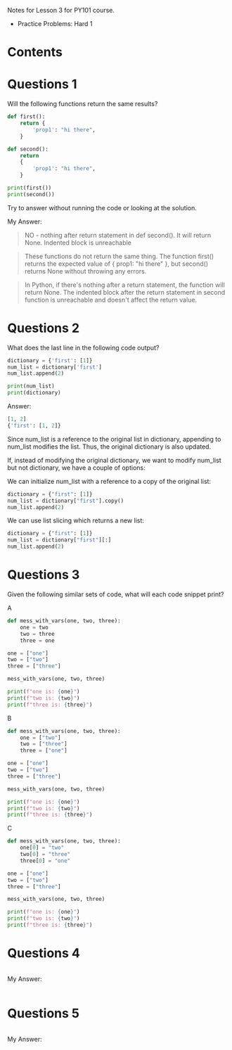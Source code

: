 Notes for Lesson 3 for PY101 course.
- Practice Problems: Hard 1
  
# Contents

# Questions 1

Will the following functions return the same results?

```python
def first():
    return {
        'prop1': "hi there",
    }

def second():
    return
    {
        'prop1': "hi there",
    }

print(first())
print(second())
```

Try to answer without running the code or looking at the solution.

My Answer:
>NO - nothing after return statement in def second(). It will return None. Indented block is unreachable

>These functions do not return the same thing. The function first() returns the expected value of { prop1: "hi there" }, but second() returns None without throwing any errors.

>In Python, if there's nothing after a return statement, the function will return None. The indented block after the return statement in second function is unreachable and doesn't affect the return value.


# Questions 2

What does the last line in the following code output?

```python
dictionary = {'first': [1]}
num_list = dictionary['first']
num_list.append(2)

print(num_list)
print(dictionary)
```

Answer:
```python
[1, 2]
{'first': [1, 2]}
```
Since num_list is a reference to the original list in dictionary, appending to num_list modifies the list. Thus, the original dictionary is also updated.

If, instead of modifying the original dictionary, we want to modify num_list but not dictionary, we have a couple of options:

We can initialize num_list with a reference to a copy of the original list:
```python
dictionary = {"first": [1]}
num_list = dictionary["first"].copy()
num_list.append(2)
```
We can use list slicing which returns a new list:
```python
dictionary = {"first": [1]}
num_list = dictionary["first"][:]
num_list.append(2)
```

# Questions 3

Given the following similar sets of code, what will each code snippet print?

A
```python
def mess_with_vars(one, two, three):
    one = two
    two = three
    three = one

one = ["one"]
two = ["two"]
three = ["three"]

mess_with_vars(one, two, three)

print(f"one is: {one}")
print(f"two is: {two}")
print(f"three is: {three}")
```

B
```python
def mess_with_vars(one, two, three):
    one = ["two"]
    two = ["three"]
    three = ["one"]

one = ["one"]
two = ["two"]
three = ["three"]

mess_with_vars(one, two, three)

print(f"one is: {one}")
print(f"two is: {two}")
print(f"three is: {three}")
```

C
```python
def mess_with_vars(one, two, three):
    one[0] = "two"
    two[0] = "three"
    three[0] = "one"

one = ["one"]
two = ["two"]
three = ["three"]

mess_with_vars(one, two, three)

print(f"one is: {one}")
print(f"two is: {two}")
print(f"three is: {three}")
```

# Questions 4

```python

```

My Answer:
```python

```

# Questions 5

```python

```

My Answer:
```python

```
